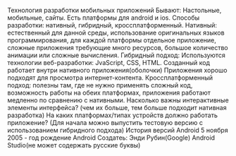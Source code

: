 Технология разработки мобильных приложений
Бывают: Настольные, мобильные, сайты.
Есть платформы для android и ios.
Способы разработки: нативный, гибридный, кроссплатформенный.
Нативный: естественный для данной среды, использование оригинальных языков программирования, для каждой платформы отдельное приложение, сложные приложения требующие много ресурсов, большое количество анимации или сложные вычисления.
Гибридный подход:
Используются технологии веб-разработки: JvaScript, CSS, HTML.
Созданный код работает внутри нативного приложения(оболочки)
Приложения хорошо подходят для просмотра интернет-контента.
Кроссплатформенный подход: полезны там, где не нужно применять сложный код, возможность работы на обеих платформах, приложения работают медленно по сравнению с нативными.
Насколько важны интерактивные элементы интерфейса?
(чем их больше, тем больше подходит нативная разработка)
На каких платформах/типах устройств должно работать приложение?
(Для начала можно выпустить тестовую версию с использованием гибридного подхода)
История версий Android
5 ноября 2005 - год рождение Android
Создатеь: Энди Рубин(Google)
Android Studio(не может содержать русские буквы)

